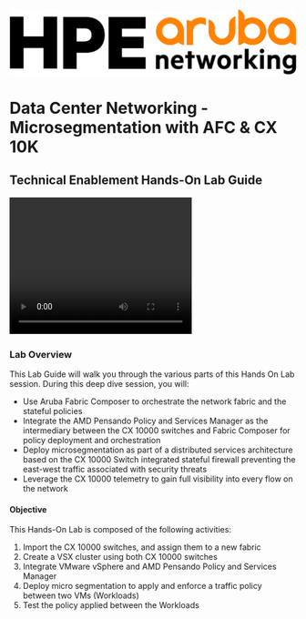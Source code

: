 ![Lab Overview](images/hpe-aruba-logo.svg)

<h1>Data Center Networking - Microsegmentation with AFC & CX 10K</h1>

<h2>Technical Enablement Hands-On Lab Guide</h2>


<video width="320" height="240" controls>
  <source src="_video/earth.mp4" type="video/mp4">
</video>

### Lab Overview
This Lab Guide will walk you through the various parts of this Hands On Lab session.  During this deep dive session, you will:

* Use Aruba Fabric Composer to orchestrate the network fabric and the stateful policies
* Integrate the AMD Pensando Policy and Services Manager as the intermediary between the CX 10000 switches and Fabric Composer for policy deployment and orchestration
* Deploy microsegmentation as part of a distributed services architecture based on the CX 10000 Switch integrated stateful firewall preventing the east-west traffic associated with security threats
* Leverage the CX 10000 telemetry to gain full visibility into every flow on the network

#### Objective
This Hands-On Lab is composed of the following activities:
1. Import the CX 10000 switches, and assign them to a new fabric 
2. Create a VSX cluster using both CX 10000 switches
3. Integrate VMware vSphere and AMD Pensando Policy and Services Manager
4. Deploy micro segmentation to apply and enforce a traffic policy between two VMs (Workloads)
5. Test the policy applied between the Workloads

